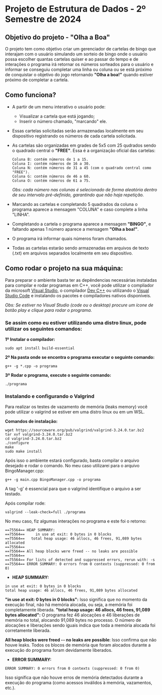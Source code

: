 # Projeto de Estrutura de Dados - 2º Semestre de 2024

## Objetivo do projeto - "Olha a Boa"

O projeto tem como objetivo criar um gerenciador de cartelas de bingo que interajam com o usuário simulando um sorteio de bingo onde o usuário possa escolher quantas cartelas quiser e ao passar do tempo e de interações o programa irá retornar os números sorteados para o usuário e informar se conseguiu completar uma linha ou coluna ou se está próximo de conquistar o objetivo do jogo retornando **"Olha a boa!"** quando estiver próximo de completar a cartela.

## Como funciona?

- A partir de um menu interativo o usuário pode:
    - Visualizar a cartela que está jogando;
    - Inserir o número chamado, "marcando" ele.
- Essas cartelas solicitadas serão armazenadas localmente em seu dispositivo registrando os números de cada cartela solicitada.
- As cartelas são organizadas em grades de 5x5 com 25 qudrados sendo o quadrado central o **"FREE"**. Essa é a organização oficial das cartelas:
    ```
    Coluna B: contém números de 1 a 15.
    Coluna I: contém números de 16 a 30.
    Coluna N: contém números de 31 a 45 (com o quadrado central como "FREE").
    Coluna G: contém números de 46 a 60.
    Coluna O: contém números de 61 a 75.
    ```
    _Obs: cada número nas colunas é selecionado de forma aleatória dentro de seu intervalo pré-definido, garantindo que não haja repetição._

- Marcando as cartelas e completando 5 quadrados da coluna o programa aparece a mensagem "COLUNA" e caso complete a linha "LINHA".
- Completando a cartela o programa aparece a mensagem **"BINGO"**, e faltando apenas 1 número aparece a mensagem **"Olha a boa!"**.
- O programa irá informar quais números foram chamados.
- Todas as cartelas estarão sendo armazenadas em arquivos de texto (.txt) em arquivos separados localmente em seu dispositivo.

## Como rodar o projeto na sua máquina:

Para preparar o ambiente basta ter as depêndencias necessárias instaladas para compilar e rodar programas em C++, você pode utilizar o compliador da microsoft [VIsual Studio](https://visualstudio.microsoft.com/pt-br/vs/features/cplusplus/), o compilador [Dev C++](https://www.bloodshed.net/) ou utilizando o [Visual Studio Code](https://code.visualstudio.com/) e instalando os pacotes e compiladores nativos disponíveis.

_Obs: Se estiver no Visual Studio (code ou o desktop) procure um ícone de botão play e clique para rodar o programa._

### Se assim como eu estiver utilizando uma distro linux, pode utilizar os seguintes comandos:

**1º Instalar o compilador:**

```
sudo apt install build-essential
```

**2º Na pasta onde se encontra o programa executar o seguinte comando:**

```    
g++ -g *.cpp -o programa
```
**3º Rodar o programa, execute o seguinte comando:**

```
./programa
```

### Instalando e configurando o Valgrind

Para realizar os testes de vazamento de memória (leaks memory) você pode utilizar o valgrind se estiver em uma distro linux ou em um WSL.

**Comandos de instalação:**

```
wget https://sourceware.org/pub/valgrind/valgrind-3.24.0.tar.bz2
tar xvf valgrind-3.24.0.tar.bz2
cd valgrind-3.24.0.tar.bz2
./configure
make
sudo make install
```
Após isso o ambiente estará configurado, basta compilar o arquivo desejado e rodar o comando. No meu caso utilizarei para o arquivo BingoManager.cpp:

```
g++ -g main.cpp BingoManager.cpp -o programa
```
A tag '-g' é essencial para que o valgrind identifique o arquivo a ser testado.

Após compilar rode:

```
valgrind --leak-check=full ./programa
```

No meu caso, fiz algumas interações no programa e este foi o retorno:
```
==75564== HEAP SUMMARY:
==75564==     in use at exit: 0 bytes in 0 blocks
==75564==   total heap usage: 46 allocs, 46 frees, 91,089 bytes allocated
==75564== 
==75564== All heap blocks were freed -- no leaks are possible
==75564== 
==75564== For lists of detected and suppressed errors, rerun with: -s
==75564== ERROR SUMMARY: 0 errors from 0 contexts (suppressed: 0 from 0)
```
- **HEAP SUMMARY:**

```
in use at exit: 0 bytes in 0 blocks
total heap usage: 46 allocs, 46 frees, 91,089 bytes allocated
```

**"in use at exit: 0 bytes in 0 blocks":** Isso significa que no momento da execução final, não há memória alocada, ou seja, a memória foi completamente liberada.
**"total heap usage: 46 allocs, 46 frees, 91,089 bytes allocated":** O programa fez 46 alocações e 46 liberações de memória no total, alocando 91,089 bytes no processo. O número de alocações e liberações sendo iguais indica que toda a memória alocada foi corretamente liberada.

**All heap blocks were freed -- no leaks are possible**: Isso confirma que não houve leaks. Todos os blocos de memória que foram alocados durante a execução do programa foram devidamente liberados.

- **ERROR SUMMARY:**
```
ERROR SUMMARY: 0 errors from 0 contexts (suppressed: 0 from 0)
```
Isso significa que não houve erros de memória detectados durante a execução do programa (como acessos inválidos à memória, vazamentos, etc.).
